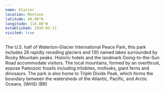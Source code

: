 ```yaml
---
name: Glacier
location: Montana
latitude: 48.80°N
longitude: 114.00°W
established: 1910-05-11
visited: true
---
```


The U.S. half of Waterton-Glacier International Peace Park, this park includes 26 rapidly receding glaciers and 130 named lakes surrounded by Rocky Mountain peaks. Historic hotels and the landmark Going-to-the-Sun Road accommodate visitors. The local mountains, formed by an overthrust, expose Paleozoic fossils including trilobites, mollusks, giant ferns and dinosaurs. The park is also home to Triple Divide Peak, which forms the boundary between the watersheds of the Atlantic, Pacific, and Arctic Oceans. (WHS) (BR)
